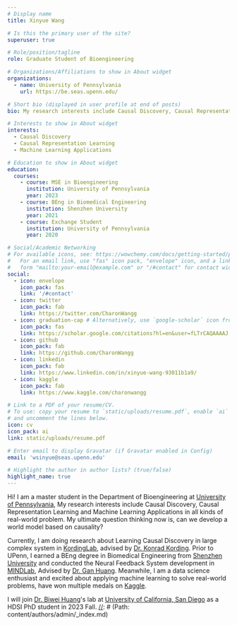 ```yaml
---
# Display name
title: Xinyue Wang

# Is this the primary user of the site?
superuser: true

# Role/position/tagline
role: Graduate Student of Bioengineering

# Organizations/Affiliations to show in About widget
organizations:
  - name: University of Pennsylvania
    url: https://be.seas.upenn.edu/

# Short bio (displayed in user profile at end of posts)
bio: My research interests include Causal Discovery, Causal Representation Learning and Machine Learning Application

# Interests to show in About widget
interests:
  - Causal Discovery
  - Causal Representation Learning
  - Machine Learning Applications

# Education to show in About widget
education:
  courses:
    - course: MSE in Bioengineering
      institution: University of Pennsylvania
      year: 2023
    - course: BEng in Biomedical Engineering
      institution: Shenzhen University
      year: 2021
    - course: Exchange Student
      institution: University of Pennsylvania
      year: 2020

# Social/Academic Networking
# For available icons, see: https://wowchemy.com/docs/getting-started/page-builder/#icons
#   For an email link, use "fas" icon pack, "envelope" icon, and a link in the
#   form "mailto:your-email@example.com" or "/#contact" for contact widget.
social:
  - icon: envelope
    icon_pack: fas
    link: '/#contact'
  - icon: twitter
    icon_pack: fab
    link: https://twitter.com/CharonWangg
  - icon: graduation-cap # Alternatively, use `google-scholar` icon from `ai` icon pack
    icon_pack: fas
    link: https://scholar.google.com/citations?hl=en&user=fLTrCAQAAAAJ
  - icon: github
    icon_pack: fab
    link: https://github.com/CharonWangg
  - icon: linkedin
    icon_pack: fab
    link: https://www.linkedin.com/in/xinyue-wang-93011b1a9/
  - icon: kaggle
    icon_pack: fab
    link: https://www.kaggle.com/charonwangg

# Link to a PDF of your resume/CV.
# To use: copy your resume to `static/uploads/resume.pdf`, enable `ai` icons in `params.toml`,
# and uncomment the lines below.
icon: cv
icon_pack: ai
link: static/uploads/resume.pdf

# Enter email to display Gravatar (if Gravatar enabled in Config)
email: 'wsinyue@seas.upenn.edu'

# Highlight the author in author lists? (true/false)
highlight_name: true
---
```


Hi! I am a master student in the Department of Bioengineering at [University of Pennsylvania](https://be.seas.upenn.edu/), 
My research interests include Causal Discovery, Causal Representation Learning and Machine Learning Applications in all kinds of 
real-world problem. My ultimate question thinking now is, can we develop a world model based on causality?

Currently, I am doing research about Learning Causal Discovery in large complex system in [KordingLab](http://kordinglab.com/), advised by 
[Dr. Konrad Kording](http://koerding.com/). Prior to UPenn, I earned a BEng degree in Biomedical 
Engineering from [Shenzhen University](https://bme.szu.edu.cn/#) and conducted the Neural Feedback System 
development in [MINDLab](http://www.zgzhang-lab.net/), Advised by [Dr. Gan Huang](https://huanggan.site/). Meanwhile, I am a data science enthusiast and excited about
applying machine learning to solve real-world problems, have won multiple medals on [Kaggle](https://www.kaggle.com/). 

I will join [Dr. Biwei Huang](https://biweihuang.com/)'s lab at [University of California, San Diego](https://www.ucsd.edu/) as a HDSI PhD student in 2023 Fall.
[//]: # (Path: content/authors/admin/_index.md)

[//]: # ({{< icon name="download" pack="fas" >}} Download my {{< staticref "static/uploads/resume.pdf" "newtab" >}}resumé{{< /staticref >}}.)
